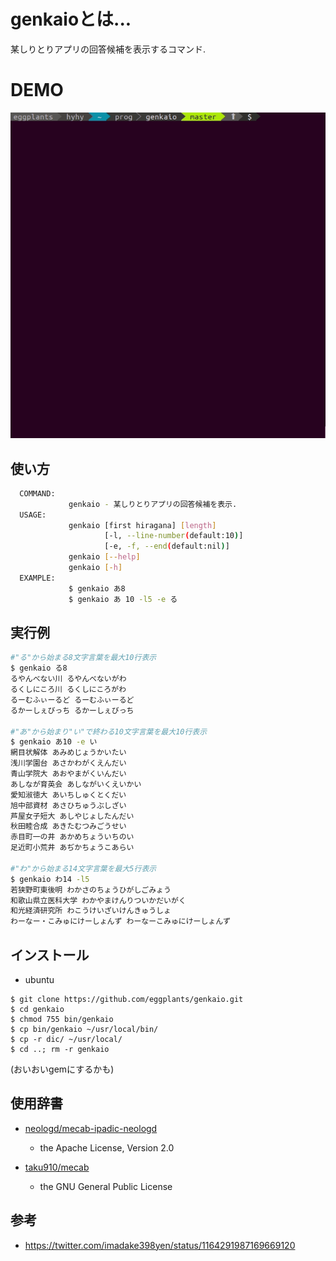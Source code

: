 # genkaioとは...

某しりとりアプリの回答候補を表示するコマンド.

# DEMO

![DEMO](https://raw.githubusercontent.com/eggplants/genkaio/master/demo.gif)

## 使い方

```bash
  COMMAND:
             genkaio - 某しりとりアプリの回答候補を表示.
  USAGE:
             genkaio [first hiragana] [length]
                     [-l, --line-number(default:10)]
                     [-e, -f, --end(default:nil)]
             genkaio [--help]
             genkaio [-h]
  EXAMPLE:
             $ genkaio あ8
             $ genkaio あ 10 -l5 -e る
```

## 実行例

```bash
#"る"から始まる8文字言葉を最大10行表示
$ genkaio る8
るやんべない川 るやんべないがわ
るくしにころ川 るくしにころがわ
るーむふぃーるど るーむふぃーるど
るかーしぇびっち るかーしぇびっち

#"あ"から始まり"い"で終わる10文字言葉を最大10行表示
$ genkaio あ10 -e い
網目状解体 あみめじょうかいたい
浅川学園台 あさかわがくえんだい
青山学院大 あおやまがくいんだい
あしなが育英会 あしながいくえいかい
愛知淑徳大 あいちしゅくとくだい
旭中部資材 あさひちゅうぶしざい
芦屋女子短大 あしやじょしたんだい
秋田睦合成 あきたむつみごうせい
赤目町一の井 あかめちょういちのい
足近町小荒井 あぢかちょうこあらい

#"わ"から始まる14文字言葉を最大5行表示
$ genkaio わ14 -l5
若狭野町東後明 わかさのちょうひがしごみょう
和歌山県立医科大学 わかやまけんりついかだいがく
和光経済研究所 わこうけいざいけんきゅうしょ
わーなー・こみゅにけーしょんず わーなーこみゅにけーしょんず

```
## インストール
- ubuntu
```
$ git clone https://github.com/eggplants/genkaio.git
$ cd genkaio
$ chmod 755 bin/genkaio
$ cp bin/genkaio ~/usr/local/bin/
$ cp -r dic/ ~/usr/local/
$ cd ..; rm -r genkaio
```
(おいおいgemにするかも)

## 使用辞書

- [neologd/mecab-ipadic-neologd](https://github.com/neologd/mecab-ipadic-neologd)
	- the Apache License, Version 2.0

- [taku910/mecab](https://github.com/taku910/mecab)
	- the GNU General Public License

## 参考

- https://twitter.com/imadake398yen/status/1164291987169669120
